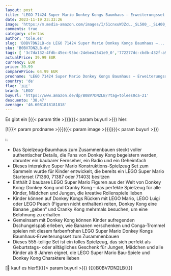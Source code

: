 ```yaml
---
layout: post
title: 'LEGO 71424 Super Mario Donkey Kongs Baumhaus – Erweiterungsset  baubares Baumhaus-Spielzeug mit 2 Figuren zum Kombinieren mit einem Starterkurs  Spielset für Kinder  Jungen und Mädchen ab 8 Jahren'
date: 2023-11-19 23:33:26
image: 'https://m.media-amazon.com/images/I/51cnxuWJZcL._SL500_._SL400_.jpg'
comments: true
category: ofertas
author: 'tole.es'
slug: 'B0BV7DN2LB-de LEGO 71424 Super Mario Donkey Kongs Baumhaus –...'
sku: 'B0BV7DN2LB-de'
tags: [ '3c7da132-4fdb-45ec-95bc-24ebea2541e9_0','772277dc-cbdb-432f-a915-25a321e9ed8c_0','772277dc-cbdb-432f-a915-25a321e9ed8c_4401','Arborist Merchandising Root','Bauspielzeug & Konstruktionsspielzeug','Bauspielzeugsets','Custom Stores','LEGO','Selektion1','Self Service','Special Features Stores','Spiele, Spielzeug und Sammlerstücke für große Kinder','Spielzeug','lego','🇩🇪', ]
actualPrice: 39.99 EUR
currency: EUR
price: 39.99
comparePrice: 64.99 EUR
prodname: 'LEGO 71424 Super Mario Donkey Kongs Baumhaus – Erweiterungsset  baubares Baumhaus-Spielzeug mit 2 Figuren zum Kombinieren mit einem Starterkurs  Spielset für Kinder  Jungen und Mädchen ab 8 Jahren'
country: 'de'
flag: '🇩🇪'
brand: 'LEGO'
buyurl: 'https://www.amazon.de/dp/B0BV7DN2LB/?tag=tolees0ca-21'
descuento: '38.47'
average: '46.6081818181818'
---
```


Es gibt ein [{{< param title >}}]({{< param buyurl >}}) hier:

[![{{< param prodname >}}]({{< param image >}})]({{< param buyurl >}})

ℹ️:

- Das Spielzeug-Baumhaus zum Zusammenbauen steckt voller authentischer Details, die Fans von Donkey Kong begeistern werden, darunter ein baubarer Fernseher, ein Radio und ein Geheimfach
- Dieses interaktive Super Mario Konstruktions-Spielzeug Set zum Sammeln wurde für Kinder entwickelt, die bereits ein LEGO Super Mario Starterset (71360, 71387 oder 71403) besitzen
- Enthält 2 baubare LEGO Super Mario Figuren aus der Welt von Donkey Kong: Donkey Kong und Cranky Kong – das perfekte Spielzeug für alle Kinder, Mädchen und Jungen, die kreative Rollenspiele lieben
- Kinder können auf Donkey Kongs Rücken mit LEGO Mario, LEGO Luigi oder LEGO Peach (Figuren nicht enthalten) reiten, Donkey Kong eine Banane „geben“ und Cranky Kong mehrmals besuchen, um eine Belohnung zu erhalten
- Gemeinsam mit Donkey Kong können Kinder aufregenden Dschungelspaß erleben, wie Bananen verschenken und Conga-Trommel spielen mit diesem farbenfrohen LEGO Super Mario Donkey Kongs Baumhaus-Erweiterungsset zum Zusammenbauen
- Dieses 555-teilige Set ist ein tolles Spielzeug, das sich perfekt als Geburtstags- oder alltägliches Geschenk für Jungen, Mädchen und alle Kinder ab 8 Jahren eignet, die LEGO Super Mario Bau-Spiele und Donkey Kong Charaktere lieben

[🛒 kauf es hier!!]({{< param buyurl >}})
{{<world>}}B0BV7DN2LB{{</world>}}
